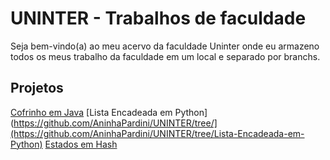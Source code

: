 # UNINTER - Trabalhos de faculdade

Seja bem-vindo(a) ao meu acervo da faculdade Uninter onde eu armazeno todos os meus trabalho da faculdade em um local e separado por branchs.

## Projetos
[Cofrinho em Java](https://github.com/AninhaPardini/UNINTER/tree/Cofrinho-em-Java)
[Lista Encadeada em Python](https://github.com/AninhaPardini/UNINTER/tree/](https://github.com/AninhaPardini/UNINTER/tree/Lista-Encadeada-em-Python)
[Estados em Hash]()

